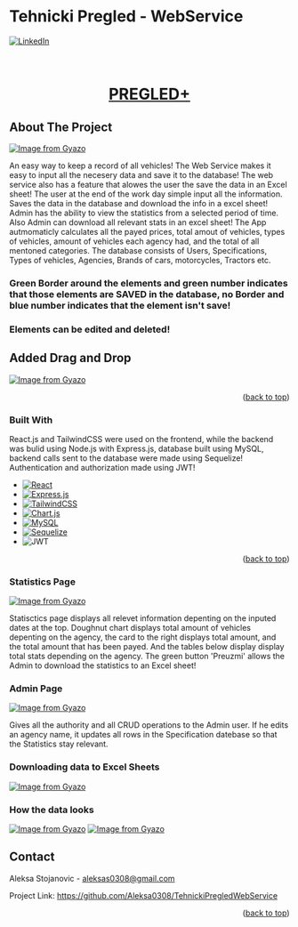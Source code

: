 # Tehnicki Pregled - WebService
<a name="readme-top"></a>

[![LinkedIn][linkedin-shield]][linkedin-url]



<!-- PROJECT LOGO -->
<br />
<div align="center">
  <a href="https://github.com/Aleksa0308/TehnickiPregledWebService">
    <h1>PREGLED+</h1>
  </a>
</div>

<!-- ABOUT THE PROJECT -->
## About The Project

[![Image from Gyazo](https://i.gyazo.com/db578271d43dc722c6f72e604eab3efd.png)](https://gyazo.com/db578271d43dc722c6f72e604eab3efd)

An easy way to keep a record of all vehicles! The Web Service makes it easy to input all the necesery data and save it to the database! The web service also has a feature that alowes the user the save the data in an Excel sheet!
The user at the end of the work day simple input all the information. Saves the data in the database and download the info in a excel sheet!
Admin has the ability to view the statistics from a selected period of time. Also Admin can download all relevant stats in an excel sheet!
The App autmomaticly calculates all the payed prices, total amout of vehicles, types of vehicles, amount of vehicles each agency had, and the total of all mentoned categories.
The database consists of Users, Specifications, Types of vehicles, Agencies, Brands of cars, motorcycles, Tractors etc.


### Green Border around the elements and green number indicates that those elements are SAVED in the database, no Border and blue number indicates that the element isn't save!
### Elements can be edited and deleted!

## Added Drag and Drop
[![Image from Gyazo](https://i.gyazo.com/fe0093c96e1311070107591c2c49eb21.gif)](https://gyazo.com/fe0093c96e1311070107591c2c49eb21)

<p align="right">(<a href="#readme-top">back to top</a>)</p>

### Built With

React.js and TailwindCSS were used on the frontend, while the backend was bulid using Node.js with Express.js, database built using MySQL, backend calls sent to the database were made using Sequelize!
Authentication and authorization made using JWT!

* [![React][React.js]][React-url]
* [![Express.js][Express.js]][Express-url]
* [![TailwindCSS][TailwindCSS]][Tailwind-url]
* [![Chart.js][Chart.js]][Chart-url]
* [![MySQL][MySQL]][MySQL-url]
* [![Sequelize][Sequelize]][Sequelize-url]
* ![JWT](https://img.shields.io/badge/JWT-black?style=for-the-badge&logo=JSON%20web%20tokens)

<p align="right">(<a href="#readme-top">back to top</a>)</p>

### Statistics Page
[![Image from Gyazo](https://i.gyazo.com/7d85ffcc59c385291da8cc611fa42b7a.png)](https://gyazo.com/7d85ffcc59c385291da8cc611fa42b7a)

Statisctics page displays all relevet information depenting on the inputed dates at the top. Doughnut chart displays total amount of vehicles depenting on the agency, the card to the right displays total amount, and the total amount that has been payed. And the tables below display display total stats depending on the agency. The green button 'Preuzmi' allows the Admin to download the statistics to an Excel sheet!

### Admin Page

[![Image from Gyazo](https://i.gyazo.com/f9dacdbe2a1c86f7fd0aba63d59980cb.png)](https://gyazo.com/f9dacdbe2a1c86f7fd0aba63d59980cb)

Gives all the authority and all CRUD operations to the Admin user. If he edits an agency name, it updates all rows in the Specification datebase so that the Statistics stay relevant.

### Downloading data to Excel Sheets
[![Image from Gyazo](https://i.gyazo.com/2dcb64fe0fdf7260577437f3a5d67542.png)](https://gyazo.com/2dcb64fe0fdf7260577437f3a5d67542)

### How the data looks

[![Image from Gyazo](https://i.gyazo.com/8da7fc8c578a4e2aebde9e853bcf3471.png)](https://gyazo.com/8da7fc8c578a4e2aebde9e853bcf3471) [![Image from Gyazo](https://i.gyazo.com/873563ec3274ea8551a31666508322be.png)](https://gyazo.com/873563ec3274ea8551a31666508322be)



<!-- CONTACT -->
## Contact

Aleksa Stojanovic - aleksas0308@gmail.com

Project Link: https://github.com/Aleksa0308/TehnickiPregledWebService

<p align="right">(<a href="#readme-top">back to top</a>)</p>


<!-- MARKDOWN LINKS & IMAGES -->
<!-- https://www.markdownguide.org/basic-syntax/#reference-style-links -->
[linkedin-shield]: https://img.shields.io/badge/-LinkedIn-black.svg?style=for-the-badge&logo=linkedin&colorB=555
[linkedin-url]: https://www.linkedin.com/in/aleksa0308/
[React.js]: https://img.shields.io/badge/React-20232A?style=for-the-badge&logo=react&logoColor=61DAFB
[React-url]: https://reactjs.org/

[Express.js]: https://img.shields.io/badge/express.js-%23404d59.svg?style=for-the-badge&logo=express&logoColor=%2361DAFB
[Express-url]: https://expressjs.com/
[TailwindCSS]: https://img.shields.io/badge/tailwindcss-%2338B2AC.svg?style=for-the-badge&logo=tailwind-css&logoColor=white
[Tailwind-url]: https://tailwindcss.com/
[Chart-url]: https://www.chartjs.org/
[Chart.js]: https://img.shields.io/badge/chart.js-F5788D.svg?style=for-the-badge&logo=chart.js&logoColor=white
[MySQL]: https://img.shields.io/badge/mysql-%2300f.svg?style=for-the-badge&logo=mysql&logoColor=white
[MySQL-url]: https://www.mysql.com/
[Sequelize]: https://img.shields.io/badge/Sequelize-52B0E7?style=for-the-badge&logo=Sequelize&logoColor=white
[Sequelize-url]: https://sequelize.org/
